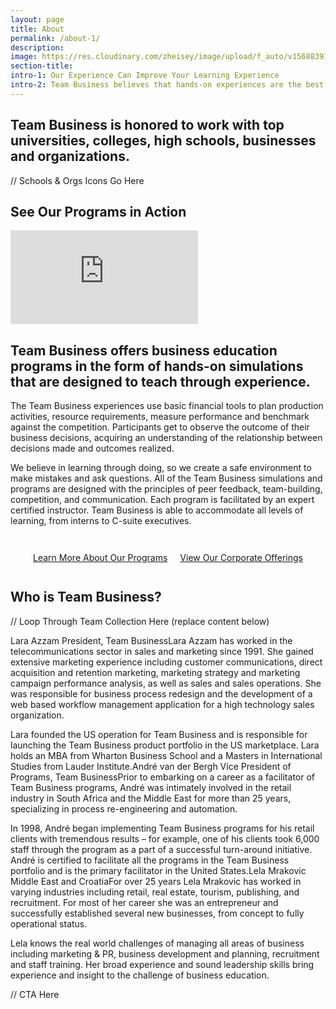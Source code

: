 ```yaml
---
layout: page
title: About
permalink: /about-1/
description:
image: https://res.cloudinary.com/zheisey/image/upload/f_auto/v1568839102/teambusiness/about-bg.jpg
section-title:
intro-1: Our Experience Can Improve Your Learning Experience
intro-2: Team Business believes that hands-on experiences are the best way to build business experience. So our goal is to create safe places for those experiences to happen.
---
```


## Team Business is honored to work with top universities, colleges, high schools, businesses and organizations.

// Schools & Orgs Icons Go Here

## See Our Programs in Action

<iframe class="video" src="https://www.youtube.com/embed/M9_TtXZFefc" frameborder="0" allow="accelerometer; autoplay; encrypted-media; gyroscope; picture-in-picture" allowfullscreen></iframe>

## Team Business offers business education programs in the form of hands-on simulations that are designed to teach through experience.

The Team Business experiences use basic financial tools to plan production activities, resource requirements, measure performance and benchmark against the competition. Participants get to observe the outcome of their business decisions, acquiring an understanding of the relationship between decisions made and outcomes realized.

We believe in learning through doing, so we create a safe environment to make mistakes and ask questions. All of the Team Business simulations and programs are designed with the principles of peer feedback, team-building, competition, and communication. Each program is facilitated by an expert certified instructor. Team Business is able to accommodate all levels of learning, from interns to C-suite executives.

<!-- Buttons -->
<div style="display:flex; justify-content:center; flex-wrap:wrap; margin:2rem 0;">
  <a href="#" class="btn btn-default" style="margin:10px;">Learn More About Our Programs</a>
  <a href="#" class="btn btn-default" style="margin:10px;">View Our Corporate Offerings</a>
</div>  

## Who is Team Business?

// Loop Through Team Collection Here (replace content below)

Lara Azzam
President, Team BusinessLara Azzam has worked in the telecommunications sector in sales and marketing since 1991. She gained extensive marketing experience including customer communications, direct acquisition and retention marketing, marketing strategy and marketing campaign performance analysis, as well as sales and sales operations. She was responsible for business process redesign and the development of a web based workflow management application for a high technology sales organization.

Lara founded the US operation for Team Business and is responsible for launching the Team Business product portfolio in the US marketplace. Lara holds an MBA from Wharton Business School and a Masters in International Studies from Lauder Institute.André van der Bergh
Vice President of Programs, Team BusinessPrior to embarking on a career as a facilitator of Team Business programs, André was intimately involved in the retail industry in South Africa and the Middle East for more than 25 years, specializing in process re-engineering and automation.

In 1998, André began implementing Team Business programs for his retail clients with tremendous results – for example, one of his clients took 6,000 staff through the program as a part of a successful turn-around initiative. André is certified to facilitate all the programs in the Team Business portfolio and is the primary facilitator in the United States.Lela Mrakovic
Middle East and CroatiaFor over 25 years Lela Mrakovic has worked in varying industries including retail, real estate, tourism, publishing, and recruitment. For most of her career she was an entrepreneur and successfully established several new businesses, from concept to fully operational status.

Lela knows the real world challenges of managing all areas of business including marketing & PR, business development and planning, recruitment and staff training. Her broad experience and sound leadership skills bring experience and insight to the challenge of business education.

// CTA Here
